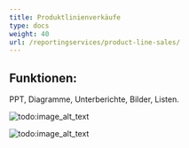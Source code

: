 ```yaml
---
title: Produktlinienverkäufe
type: docs
weight: 40
url: /reportingservices/product-line-sales/
---
```


## **Funktionen:**
PPT, Diagramme, Unterberichte, Bilder, Listen.

![todo:image_alt_text](product-line-sales_1.png)

![todo:image_alt_text](product-line-sales_2.png)